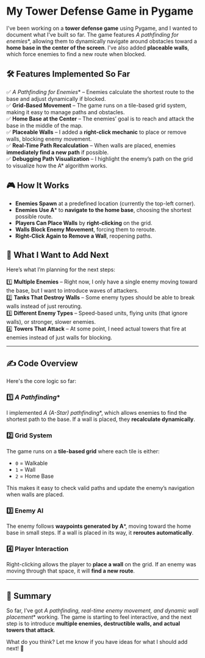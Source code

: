 # My Tower Defense Game in Pygame

I've been working on a **tower defense game** using Pygame, and I wanted to document what I’ve built so far. The game features **A* pathfinding for enemies**, allowing them to dynamically navigate around obstacles toward a **home base in the center of the screen**. I've also added **placeable walls**, which force enemies to find a new route when blocked.

## 🛠️ Features Implemented So Far

✅ **A* Pathfinding for Enemies** – Enemies calculate the shortest route to the base and adjust dynamically if blocked.  
✅ **Grid-Based Movement** – The game runs on a tile-based grid system, making it easy to manage paths and obstacles.  
✅ **Home Base at the Center** – The enemies’ goal is to reach and attack the base in the middle of the map.  
✅ **Placeable Walls** – I added a **right-click mechanic** to place or remove walls, blocking enemy movement.  
✅ **Real-Time Path Recalculation** – When walls are placed, enemies **immediately find a new path** if possible.  
✅ **Debugging Path Visualization** – I highlight the enemy’s path on the grid to visualize how the A* algorithm works.

## 🎮 How It Works

- **Enemies Spawn** at a predefined location (currently the top-left corner).
- **Enemies Use A*** to **navigate to the home base**, choosing the shortest possible route.
- **Players Can Place Walls** by **right-clicking** on the grid.
- **Walls Block Enemy Movement**, forcing them to reroute.
- **Right-Click Again to Remove a Wall**, reopening paths.

## 🔧 What I Want to Add Next

Here’s what I’m planning for the next steps:

1️⃣ **Multiple Enemies** – Right now, I only have a single enemy moving toward the base, but I want to introduce waves of attackers.  
2️⃣ **Tanks That Destroy Walls** – Some enemy types should be able to break walls instead of just rerouting.  
3️⃣ **Different Enemy Types** – Speed-based units, flying units (that ignore walls), or stronger, slower enemies.  
4️⃣ **Towers That Attack** – At some point, I need actual towers that fire at enemies instead of just walls for blocking.  

---

## ✍️ Code Overview

Here's the core logic so far:

### 1️⃣ **A* Pathfinding**
I implemented **A* (A-Star) pathfinding**, which allows enemies to find the shortest path to the base. If a wall is placed, they **recalculate dynamically**.

### 2️⃣ **Grid System**
The game runs on a **tile-based grid** where each tile is either:
- `0` = Walkable  
- `1` = Wall  
- `2` = Home Base  

This makes it easy to check valid paths and update the enemy’s navigation when walls are placed.

### 3️⃣ **Enemy AI**
The enemy follows **waypoints generated by A***, moving toward the home base in small steps. If a wall is placed in its way, it **reroutes automatically**.

### 4️⃣ **Player Interaction**
Right-clicking allows the player to **place a wall** on the grid. If an enemy was moving through that space, it will **find a new route**.

---

## 📌 Summary

So far, I’ve got **A* pathfinding, real-time enemy movement, and dynamic wall placement** working. The game is starting to feel interactive, and the next step is to introduce **multiple enemies, destructible walls, and actual towers that attack**.

What do you think? Let me know if you have ideas for what I should add next! 🚀
